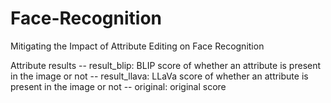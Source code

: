 # Face-Recognition
Mitigating the Impact of Attribute Editing on Face Recognition

Attribute results
-- result_blip: BLIP score of whether an attribute is present in the image or not
-- result_llava: LLaVa score of whether an attribute is present in the image or not
-- original: original score
